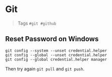 # Git

> Tags `#git #github`

## Reset Password on Windows

```shell
git config --system --unset credential.helper
git config --global --unset credential.helper
git config --global credential.helper manager
```

Then try again `git pull` and `git push`.
